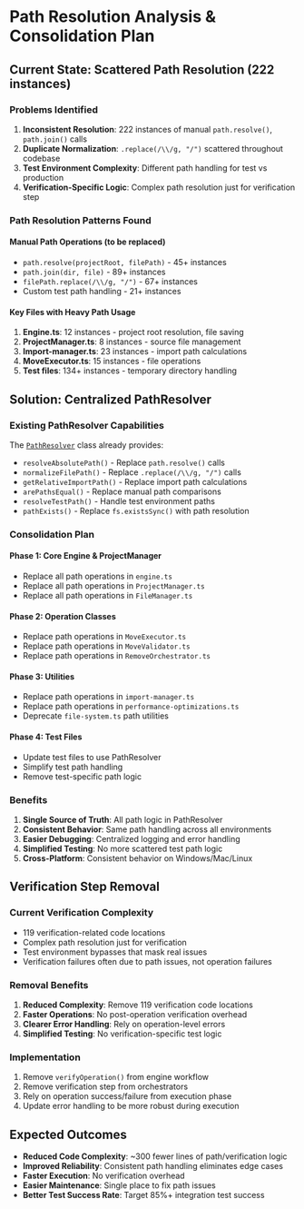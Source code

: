 # Path Resolution Analysis & Consolidation Plan

## Current State: Scattered Path Resolution (222 instances)

### Problems Identified
1. **Inconsistent Resolution**: 222 instances of manual `path.resolve()`, `path.join()` calls
2. **Duplicate Normalization**: `.replace(/\\/g, "/")` scattered throughout codebase
3. **Test Environment Complexity**: Different path handling for test vs production
4. **Verification-Specific Logic**: Complex path resolution just for verification step

### Path Resolution Patterns Found

#### Manual Path Operations (to be replaced)
- `path.resolve(projectRoot, filePath)` - 45+ instances
- `path.join(dir, file)` - 89+ instances  
- `filePath.replace(/\\/g, "/")` - 67+ instances
- Custom test path handling - 21+ instances

#### Key Files with Heavy Path Usage
1. **Engine.ts**: 12 instances - project root resolution, file saving
2. **ProjectManager.ts**: 8 instances - source file management
3. **Import-manager.ts**: 23 instances - import path calculations
4. **MoveExecutor.ts**: 15 instances - file operations
5. **Test files**: 134+ instances - temporary directory handling

## Solution: Centralized PathResolver

### Existing PathResolver Capabilities
The [`PathResolver`](../utils/PathResolver.ts) class already provides:
- `resolveAbsolutePath()` - Replace `path.resolve()` calls
- `normalizeFilePath()` - Replace `.replace(/\\/g, "/")` calls  
- `getRelativeImportPath()` - Replace import path calculations
- `arePathsEqual()` - Replace manual path comparisons
- `resolveTestPath()` - Handle test environment paths
- `pathExists()` - Replace `fs.existsSync()` with path resolution

### Consolidation Plan

#### Phase 1: Core Engine & ProjectManager
- Replace all path operations in `engine.ts`
- Replace all path operations in `ProjectManager.ts`
- Replace all path operations in `FileManager.ts`

#### Phase 2: Operation Classes
- Replace path operations in `MoveExecutor.ts`
- Replace path operations in `MoveValidator.ts`
- Replace path operations in `RemoveOrchestrator.ts`

#### Phase 3: Utilities
- Replace path operations in `import-manager.ts`
- Replace path operations in `performance-optimizations.ts`
- Deprecate `file-system.ts` path utilities

#### Phase 4: Test Files
- Update test files to use PathResolver
- Simplify test path handling
- Remove test-specific path logic

### Benefits
1. **Single Source of Truth**: All path logic in PathResolver
2. **Consistent Behavior**: Same path handling across all environments
3. **Easier Debugging**: Centralized logging and error handling
4. **Simplified Testing**: No more scattered test path logic
5. **Cross-Platform**: Consistent behavior on Windows/Mac/Linux

## Verification Step Removal

### Current Verification Complexity
- 119 verification-related code locations
- Complex path resolution just for verification
- Test environment bypasses that mask real issues
- Verification failures often due to path issues, not operation failures

### Removal Benefits
1. **Reduced Complexity**: Remove 119 verification code locations
2. **Faster Operations**: No post-operation verification overhead
3. **Clearer Error Handling**: Rely on operation-level errors
4. **Simplified Testing**: No verification-specific test logic

### Implementation
1. Remove `verifyOperation()` from engine workflow
2. Remove verification step from orchestrators
3. Rely on operation success/failure from execution phase
4. Update error handling to be more robust during execution

## Expected Outcomes
- **Reduced Code Complexity**: ~300 fewer lines of path/verification logic
- **Improved Reliability**: Consistent path handling eliminates edge cases
- **Faster Execution**: No verification overhead
- **Easier Maintenance**: Single place to fix path issues
- **Better Test Success Rate**: Target 85%+ integration test success